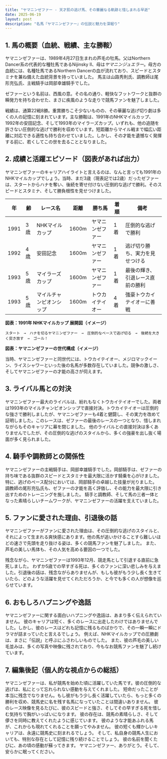 ```yaml
---
title: "ヤマニンゼファー - 天才肌の逃げ馬、その華麗なる軌跡と惜しまれる早逝"
date: 2025-06-19
layout: post
description: "名馬『ヤマニンゼファー』の伝説と魅力を深堀り"
---
```


## 1. 馬の概要（血統、戦績、主な勝鞍）

ヤマニンゼファーは、1989年4月27日生まれの芦毛の牡馬。父はNorthern Dancer系の代表的な種牡馬であるNijinsky II、母は*ヤマニンジュエラー*。母方の血統には、名種牡馬であるNorthern Dancerの血が流れており、スピードとスタミナを兼ね備えた血統背景を持っていました。  馬主は山路秀則氏、調教師は尾形充弘氏、主戦騎手は岡部幸雄騎手でした。

ゼファーという名前は、西風の意。その名の通り、軽快なフットワークと抜群の瞬発力を持ち合わせた、まさに疾風のような走りで競馬ファンを魅了しました。

戦績は、通算22戦8勝。重賞勝ちこそ少ないものの、その華麗な逃げ切り劇は多くの人の記憶に刻まれています。主な勝鞍は、1991年のNHKマイルカップ、1992年の安田記念、そして1993年のマイラーズカップ。いずれも、他の追随を許さない圧倒的な逃げで勝利を収めています。短距離からマイル戦まで幅広い距離に対応できる適性も持ち合わせていました。しかし、その才能を遺憾なく発揮する前に、若くしてこの世を去ることとなりました。


## 2. 成績と活躍エピソード（図表があれば出力）

ヤマニンゼファーのキャリアハイライトと言えるのは、なんと言っても1991年のNHKマイルカップでしょう。当時、まだ3歳（現表記では2歳）だったゼファーは、スタートからハナを奪い、後続を寄せ付けない圧倒的な逃げで勝利。そのスピードとスタミナ、そして勝負根性を見せつけました。

| 年 | 齢 | レース名             | 距離 | 勝ち馬      | 着順 | 備考                               |
|---|----|----------------------|------|-------------|------|------------------------------------|
| 1991 | 3歳 | NHKマイルカップ       | 1600m| ヤマニンゼファー | 1着  | 圧倒的な逃げで勝利                 |
| 1992 | 4歳 | 安田記念             | 1600m| ヤマニンゼファー | 1着  | 逃げ切り勝ち、実力を見せつける     |
| 1993 | 5歳 | マイラーズカップ       | 1600m| ヤマニンゼファー | 1着  | 最後の輝き、引退レース直前の勝利 |
| 1993 | 5歳 | マイルチャンピオンシップ | 1600m|  トウカイテイオー | 4着  | 強豪トウカイテイオーに善戦          |


**図表：1991年 NHKマイルカップ 展開図（イメージ）**

```
スタート　→　ハナを切るヤマニンゼファー　→　圧倒的なペースで逃げ切る　→　後続を大きく突き放す　→　ゴール！
```

**図表：ヤマニンゼファーの世代構成（イメージ）**

当時、ヤマニンゼファーと同世代には、トウカイテイオー、メジロマックイーン、ライスシャワーといった後の名馬が多数存在していました。競争の激しさ、そしてヤマニンゼファーの才能の高さが伺えます。


## 3. ライバル馬との対決

ヤマニンゼファー最大のライバルは、紛れもなくトウカイテイオーでした。両者は1993年のマイルチャンピオンシップで直接対決。トウカイテイオーは圧倒的な強さで勝利しましたが、ヤマニンゼファーも4着と健闘し、その実力を改めて証明しました。このレースは、ゼファーの最後のレースの一つとなり、惜しまれながらもそのキャリアに幕を閉じました。  他のライバルとの直接対決は多くありませんでしたが、その圧倒的な逃げのスタイルから、多くの強豪を出し抜く場面が多く見られました。


## 4. 騎手や調教師との関係性

ヤマニンゼファーの主戦騎手は、岡部幸雄騎手でした。岡部騎手は、ゼファーの持ち味である抜群のスピードとスタミナを最大限に活かす騎乗を心がけました。特に、逃げのペース配分においては、岡部騎手の卓越した技量が光りました。  調教師の尾形充弘氏も、ゼファーの才能を高く評価し、その能力を最大限に引き出すためのトレーニングを施しました。  騎手と調教師、そして馬の三者一体となった素晴らしいチームワークが、ヤマニンゼファーの活躍を支えていました。


## 5. ファンに愛された理由、引退後の話

ヤマニンゼファーがファンに愛された理由は、その圧倒的な逃げのスタイルと、それによって生まれる爽快感にあります。他の馬が追いかけることすら難しいほどの速さで先頭を走り抜ける姿は、多くの競馬ファンを魅了しました。  また、芦毛の美しい馬体も、その人気を高める要因の一つでした。

残念ながら、ヤマニンゼファーは1993年12月、競走馬として引退する直前に急死しました。  わずか5歳での早すぎる死は、多くのファンに深い悲しみを与えました。引退後の話は、残念ながらありませんが、もしも彼がもう少し長く生きていたら、どのような活躍を見せてくれただろうか、と今でも多くの人が想像を巡らせています。


## 6. おもしろハプニングや逸話

ヤマニンゼファーに関する面白いハプニングや逸話は、あまり多く伝えられていません。  彼のキャリアは短く、多くのレースに出走したわけではありませんでした。しかし、彼のレースはどれも記憶に残るものばかりで、その一瞬一瞬にドラマが詰まっていたと言えるでしょう。  例えば、NHKマイルカップでの圧勝劇は、まさに「伝説」と呼ぶにふさわしいものでした。  また、彼の芦毛の美しい毛並みは、多くの写真や映像に残されており、今もなお競馬ファンを魅了し続けています。


## 7. 編集後記（個人的な視点からの総括）

ヤマニンゼファーは、私が競馬を始めた頃に活躍していた馬です。彼の圧倒的な逃げは、私にとって忘れられない感動を与えてくれました。  短命だったことが本当に残念でなりません。もし彼がもう少し長く活躍していたら、もっと多くの勝利を収め、競馬史に名を残す名馬になっていたことは間違いありません。  彼のレース映像を見るたびに、彼のスピードと強さ、そしてその早すぎる死を惜しむ気持ちで胸がいっぱいになります。  彼の存在は、競馬の素晴らしさ、そして儚さを同時に教えてくれたように感じています。  彼のような才能あふれる馬が、これからも現れてくれることを願ってやみません。  彼の短くも輝かしいキャリアは、永遠に競馬史に刻まれるでしょう。  そして、私自身の競馬人生においても、特別な存在として記憶に残り続けることでしょう。  彼の名前を聞くたびに、あの頃の感動が蘇ってきます。  ヤマニンゼファー、ありがとう。そして、安らかに眠ってください。
